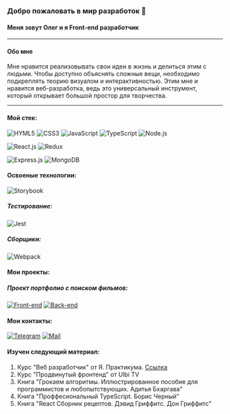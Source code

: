 ### Добро пожаловать в мир разработок 👋
#### Меня зовут Олег и я Front-end разработчик

---
#### Обо мне
Мне нравится реализовывать свои идеи в жизнь и делиться этим с людьми. Чтобы доступно объяснять сложные вещи, необходимо подкреплять теорию визуалом и интерактивностью. Этим мне и нравится веб-разработка, ведь это универсальный инструмент, который открывает большой простор для творчества.

---

#### Мой стек:
![HYML5](https://img.shields.io/badge/HTML5-E34F26?style=for-the-badge&logo=html5&logoColor=white) 
![CSS3](https://img.shields.io/badge/CSS3-1572B6?style=for-the-badge&logo=css3&logoColor=white)
![JavaScript](https://img.shields.io/badge/JavaScript-323330?style=for-the-badge&logo=javascript&logoColor=F7DF1E)
![TypeScript](https://img.shields.io/badge/TypeScript-323330?style=for-the-badge&logo=typescript&logoColor=F7DF1E)
![Node.js](https://img.shields.io/badge/Node.js-43853D?style=for-the-badge&logo=node.js&logoColor=white)

![React.js](https://img.shields.io/badge/React-20232A?style=for-the-badge&logo=react&logoColor=61DAFB)
![Redux](https://img.shields.io/badge/Redux-593D88?style=for-the-badge&logo=redux&logoColor=white)

![Express.js](https://img.shields.io/badge/Express.js-404D59?style=for-the-badge)
![MongoDB](https://img.shields.io/badge/MongoDB-4EA94B?style=for-the-badge&logo=mongodb&logoColor=white)

#### Освоеные технологии:
![Storybook](https://img.shields.io/badge/-Storybook-FF4785?style=for-the-badge&logo=storybook&logoColor=white)
##### Тестирование:
![Jest](https://img.shields.io/badge/-jest-%23C21325?style=for-the-badge&logo=jest&logoColor=white)
##### Сборщики:
![Webpack](https://img.shields.io/badge/webpack-%238DD6F9.svg?style=for-the-badge&logo=webpack&logoColor=black)

#### Мои проекты:
##### Проект портфолио с поиском фильмов:
[![Front-end](https://img.shields.io/badge/-Front-141130?style=for-the-badge)](https://github.com/orlov-oleg-developer/movies-explorer-frontend)
[![Back-end](https://img.shields.io/badge/-Back-141130?style=for-the-badge)](https://github.com/orlov-oleg-developer/movies-explorer-api) 

#### Мои контакты:
[![Telegram](https://img.shields.io/badge/Telegram-2CA5E0?style=for-the-badge&logo=telegram&logoColor=white)](https://t.me/orlov_development)
[![Mail](https://img.shields.io/badge/-eagle.217@mail.ru-141130?style=for-the-badge&logo=Gmail)](mailto:eagle.217@mail.ru)

#### Изучен следующий материал:
1. Курс "Веб разработчик" от Я. Практикума. [Ссылка](https://docs.yandex.ru/docs/view?url=ya-disk-public%3A%2F%2Fdh2eHx6oi7UROshvKA7vVcq0PTj3eUy5Nr0mC7sdHXd3O9NgjVpR%2BgmgwVWTm9Hdq%2FJ6bpmRyOJonT3VoXnDag%3D%3D&name=Орлов%20Олег%20Сергеевич_20232WD00151.pdf&nosw=1)
2. Курс "Продвинутый фронтенд" от Ulbi TV
3. Книга "Грокаем алгоритмы. Иллюстрированное пособие для программистов и любопытствующих. Адитья Бхаргава"
4. Книга "Проффесиональный TypeScript. Борис Черный"
5. Книга "React Сборник рецептов. Дэвид Гриффитс. Дон Гриффитс"

<!-- <img align="left" alt="codeStaker's" src="https://github-readme-stats.vercel.app/api?username=orlov-oleg-developer&show_icons=true&hide_border=true"> -->

<!-- [![Top Langs](https://github-readme-stats.vercel.app/api/top-langs/?username=yurovdigital&layout=compact)](https://github.com/anuraghazra/github-readme-stats) -->
